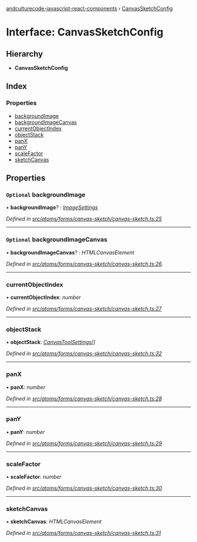 [andculturecode-javascript-react-components](../README.md) › [CanvasSketchConfig](canvassketchconfig.md)

# Interface: CanvasSketchConfig

## Hierarchy

* **CanvasSketchConfig**

## Index

### Properties

* [backgroundImage](canvassketchconfig.md#optional-backgroundimage)
* [backgroundImageCanvas](canvassketchconfig.md#optional-backgroundimagecanvas)
* [currentObjectIndex](canvassketchconfig.md#currentobjectindex)
* [objectStack](canvassketchconfig.md#objectstack)
* [panX](canvassketchconfig.md#panx)
* [panY](canvassketchconfig.md#pany)
* [scaleFactor](canvassketchconfig.md#scalefactor)
* [sketchCanvas](canvassketchconfig.md#sketchcanvas)

## Properties

### `Optional` backgroundImage

• **backgroundImage**? : *[ImageSettings](imagesettings.md)*

*Defined in [src/atoms/forms/canvas-sketch/canvas-sketch.ts:25](https://github.com/AndcultureCode/AndcultureCode.JavaScript.React.Components/blob/3b573d9/src/atoms/forms/canvas-sketch/canvas-sketch.ts#L25)*

___

### `Optional` backgroundImageCanvas

• **backgroundImageCanvas**? : *HTMLCanvasElement*

*Defined in [src/atoms/forms/canvas-sketch/canvas-sketch.ts:26](https://github.com/AndcultureCode/AndcultureCode.JavaScript.React.Components/blob/3b573d9/src/atoms/forms/canvas-sketch/canvas-sketch.ts#L26)*

___

###  currentObjectIndex

• **currentObjectIndex**: *number*

*Defined in [src/atoms/forms/canvas-sketch/canvas-sketch.ts:27](https://github.com/AndcultureCode/AndcultureCode.JavaScript.React.Components/blob/3b573d9/src/atoms/forms/canvas-sketch/canvas-sketch.ts#L27)*

___

###  objectStack

• **objectStack**: *[CanvasToolSettings](canvastoolsettings.md)[]*

*Defined in [src/atoms/forms/canvas-sketch/canvas-sketch.ts:32](https://github.com/AndcultureCode/AndcultureCode.JavaScript.React.Components/blob/3b573d9/src/atoms/forms/canvas-sketch/canvas-sketch.ts#L32)*

___

###  panX

• **panX**: *number*

*Defined in [src/atoms/forms/canvas-sketch/canvas-sketch.ts:28](https://github.com/AndcultureCode/AndcultureCode.JavaScript.React.Components/blob/3b573d9/src/atoms/forms/canvas-sketch/canvas-sketch.ts#L28)*

___

###  panY

• **panY**: *number*

*Defined in [src/atoms/forms/canvas-sketch/canvas-sketch.ts:29](https://github.com/AndcultureCode/AndcultureCode.JavaScript.React.Components/blob/3b573d9/src/atoms/forms/canvas-sketch/canvas-sketch.ts#L29)*

___

###  scaleFactor

• **scaleFactor**: *number*

*Defined in [src/atoms/forms/canvas-sketch/canvas-sketch.ts:30](https://github.com/AndcultureCode/AndcultureCode.JavaScript.React.Components/blob/3b573d9/src/atoms/forms/canvas-sketch/canvas-sketch.ts#L30)*

___

###  sketchCanvas

• **sketchCanvas**: *HTMLCanvasElement*

*Defined in [src/atoms/forms/canvas-sketch/canvas-sketch.ts:31](https://github.com/AndcultureCode/AndcultureCode.JavaScript.React.Components/blob/3b573d9/src/atoms/forms/canvas-sketch/canvas-sketch.ts#L31)*
